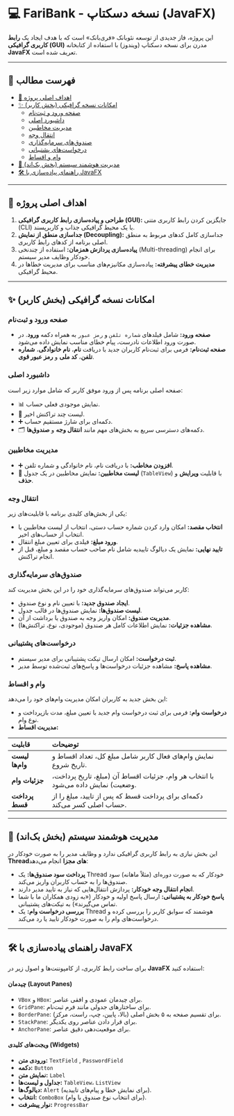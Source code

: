 # 💻 FariBank - نسخه دسکتاپ (JavaFX)

این پروژه، فاز جدیدی از توسعه نئوبانک «فری‌بانک» است که با هدف ایجاد یک **رابط کاربری گرافیکی (GUI)** مدرن برای نسخه دسکتاپ (ویندوز) با استفاده از کتابخانه **JavaFX** تعریف شده است.

---

## 📖 فهرست مطالب

- [🎯 اهداف اصلی پروژه](#-اهداف-اصلی-پروژه)
- [✨ امکانات نسخه گرافیکی (بخش کاربر)](#-امکانات-نسخه-گرافیکی-بخش-کاربر)
  - [صفحه ورود و ثبت‌نام](#-صفحه-ورود-و-ثبتنام)
  - [داشبورد اصلی](#-داشبورد-اصلی)
  - [مدیریت مخاطبین](#-مدیریت-مخاطبین)
  - [انتقال وجه](#-انتقال-وجه)
  - [صندوق‌های سرمایه‌گذاری](#-صندوقهای-سرمایهگذاری)
  - [درخواست‌های پشتیبانی](#-درخواستهای-پشتیبانی)
  - [وام و اقساط](#-وام-و-اقساط)
- [🤖 مدیریت هوشمند سیستم (بخش بک‌اند)](#-مدیریت-هوشمند-سیستم-بخش-بکاند)
- [🛠️ راهنمای پیاده‌سازی با JavaFX](#-راهنمای-پیادهسازی-با-javafx)

---

## 🎯 اهداف اصلی پروژه

1.  **طراحی و پیاده‌سازی رابط کاربری گرافیکی (GUI):** جایگزین کردن رابط کاربری متنی (CLI) با یک محیط گرافیکی جذاب و کاربرپسند.
2.  **جداسازی منطق از نمایش (Decoupling):** جداسازی کامل کدهای مربوط به منطق اصلی برنامه از کدهای رابط کاربری.
3.  **پیاده‌سازی پردازش همزمان:** استفاده از چندنخی (Multi-threading) برای انجام خودکار وظایف مدیر سیستم.
4.  **مدیریت خطای پیشرفته:** پیاده‌سازی مکانیزم‌های مناسب برای مدیریت خطاها در محیط گرافیکی.

---

## ✨ امکانات نسخه گرافیکی (بخش کاربر)

### صفحه ورود و ثبت‌نام
- **صفحه ورود:** شامل فیلدهای `شماره تلفن` و `رمز عبور` به همراه دکمه **ورود**. در صورت ورود اطلاعات نادرست، پیام خطای مناسب نمایش داده می‌شود.
- **صفحه ثبت‌نام:** فرمی برای ثبت‌نام کاربران جدید با دریافت **نام**، **نام خانوادگی**، **شماره تلفن**، **کد ملی** و **رمز عبور قوی**.

### داشبورد اصلی
صفحه اصلی برنامه پس از ورود موفق کاربر که شامل موارد زیر است:
- 📊 نمایش موجودی فعلی حساب.
- 📜 لیست چند تراکنش اخیر.
- ➕ دکمه‌ای برای شارژ مستقیم حساب.
- 🗂️ دکمه‌های دسترسی سریع به بخش‌های مهم مانند **انتقال وجه** و **صندوق‌ها**.

### مدیریت مخاطبین
- ➕ **افزودن مخاطب:** با دریافت نام، نام خانوادگی و شماره تلفن.
- 📝 **لیست مخاطبین:** نمایش مخاطبین در یک جدول (`TableView`) با قابلیت **ویرایش** و **حذف**.

### انتقال وجه
یکی از بخش‌های کلیدی برنامه با قابلیت‌های زیر:
- **انتخاب مقصد:** امکان وارد کردن شماره حساب دستی، انتخاب از لیست مخاطبین یا انتخاب از حساب‌های اخیر.
- **ورود مبلغ:** فیلدی برای تعیین مبلغ انتقال.
- **تایید نهایی:** نمایش یک دیالوگ تاییدیه شامل نام صاحب حساب مقصد و مبلغ، قبل از انجام تراکنش.

### صندوق‌های سرمایه‌گذاری
کاربر می‌تواند صندوق‌های سرمایه‌گذاری خود را در این بخش مدیریت کند:
- **ایجاد صندوق جدید:** با تعیین نام و نوع صندوق.
- **لیست صندوق‌ها:** نمایش صندوق‌ها در قالب جدول.
- **مدیریت صندوق:** امکان واریز وجه به صندوق یا برداشت از آن.
- **مشاهده جزئیات:** نمایش اطلاعات کامل هر صندوق (موجودی، نوع، تراکنش‌ها).

### درخواست‌های پشتیبانی
- **ثبت درخواست:** امکان ارسال تیکت پشتیبانی برای مدیر سیستم.
- **مشاهده پاسخ:** مشاهده جزئیات درخواست‌ها و پاسخ‌های ثبت‌شده توسط مدیر.

### وام و اقساط
این بخش جدید به کاربران امکان مدیریت وام‌های خود را می‌دهد:
- **درخواست وام:** فرمی برای ثبت درخواست وام جدید با تعیین مبلغ، مدت بازپرداخت و نوع وام.
- **مدیریت اقساط:**

| قابلیت | توضیحات |
| :--- | :--- |
| **لیست وام‌ها** | نمایش وام‌های فعال کاربر شامل مبلغ کل، تعداد اقساط و تاریخ شروع. |
| **جزئیات وام** | با انتخاب هر وام، جزئیات اقساط آن (مبلغ، تاریخ پرداخت، وضعیت) نمایش داده می‌شود. |
| **پرداخت قسط** | دکمه‌ای برای پرداخت قسط که پس از تایید، مبلغ را از حساب اصلی کسر می‌کند. |

---

## 🤖 مدیریت هوشمند سیستم (بخش بک‌اند)

این بخش نیازی به رابط کاربری گرافیکی ندارد و وظایف مدیر را به صورت خودکار در **Threadهای مجزا** انجام می‌دهد:
- **پرداخت سود صندوق‌ها:** یک Thread خودکار که به صورت دوره‌ای (مثلاً ماهانه) سود صندوق‌ها را به حساب کاربران واریز می‌کند.
- **انجام انتقال وجه خودکار:** پردازش انتقال‌هایی که نیاز به تایید مدیر دارند.
- **پاسخ خودکار به پشتیبانی:** ارسال پاسخ اولیه و خودکار («به زودی همکاران ما با شما تماس می‌گیرند») به تیکت‌های پشتیبانی.
- **بررسی درخواست وام:** یک Thread هوشمند که سوابق کاربر را بررسی کرده و درخواست‌های وام را به صورت خودکار تایید یا رد می‌کند.

---

## 🛠️ راهنمای پیاده‌سازی با JavaFX

برای ساخت رابط کاربری، از کامپوننت‌ها و اصول زیر در **JavaFX** استفاده کنید:

#### چیدمان (Layout Panes)
- `VBox` و `HBox`: برای چیدمان عمودی و افقی عناصر.
- `GridPane`: برای ساختارهای جدولی مانند فرم ثبت‌نام.
- `BorderPane`: برای تقسیم صفحه به ۵ بخش اصلی (بالا، پایین، چپ، راست، مرکز).
- `StackPane`: برای قرار دادن عناصر روی یکدیگر.
- `AnchorPane`: برای موقعیت‌دهی دقیق عناصر.

#### ویجت‌های کلیدی (Widgets)
- **ورودی متن:** `TextField` , `PasswordField`
- **دکمه:** `Button`
- **نمایش متن:** `Label`
- **جداول و لیست‌ها:** `TableView`، `ListView`
- **دیالوگ‌ها:** `Alert` (برای نمایش خطا و پیام‌های تاییدیه).
- **انتخاب:** `ComboBox` (برای انتخاب نوع صندوق یا وام).
- **نوار پیشرفت:** `ProgressBar`
